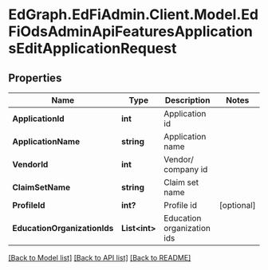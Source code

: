 # EdGraph.EdFiAdmin.Client.Model.EdFiOdsAdminApiFeaturesApplicationsEditApplicationRequest

## Properties

Name | Type | Description | Notes
------------ | ------------- | ------------- | -------------
**ApplicationId** | **int** | Application id | 
**ApplicationName** | **string** | Application name | 
**VendorId** | **int** | Vendor/ company id | 
**ClaimSetName** | **string** | Claim set name | 
**ProfileId** | **int?** | Profile id | [optional] 
**EducationOrganizationIds** | **List&lt;int&gt;** | Education organization ids | 

[[Back to Model list]](../README.md#documentation-for-models) [[Back to API list]](../README.md#documentation-for-api-endpoints) [[Back to README]](../README.md)

